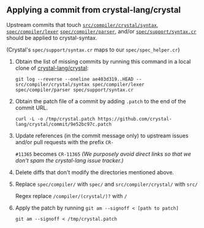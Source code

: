 ## Applying a commit from crystal-lang/crystal

Upstream commits that touch [`src/compiler/crystal/syntax`](https://github.com/crystal-lang/crystal/commits/master/src/compiler/crystal/syntax), [`spec/compiler/lexer`](https://github.com/crystal-lang/crystal/commits/master/spec/compiler/lexer) [`spec/compiler/parser`](https://github.com/crystal-lang/crystal/commits/master/spec/compiler/parser), and/or [`spec/support/syntax.cr`](https://github.com/crystal-lang/crystal/blob/master/spec/support/syntax.cr) should be applied to crystal-syntax.

(Crystal's `spec/support/syntax.cr` maps to our `spec/spec_helper.cr`)

1. Obtain the list of missing commits by running this command in a local clone of [crystal-lang/crystal](https://github.com/crystal-lang/crystal):

   `git log --reverse --oneline ae403d319..HEAD -- src/compiler/crystal/syntax spec/compiler/lexer spec/compiler/parser spec/support/syntax.cr`

1. Obtain the patch file of a commit by adding `.patch` to the end of the commit URL.

   `curl -L -o /tmp/crystal.patch https://github.com/crystal-lang/crystal/commit/9e52bc97c.patch`

1. Update references (in the commit message only) to upstream issues and/or pull requests with the prefix `CR-`

   `#11365` becomes `CR-11365` *(We purposely avoid direct links so that we don't spam the crystal-lang issue tracker.)*

1. Delete diffs that don't modify the directories mentioned above.

1. Replace `spec/compiler/` with `spec/` and `src/compiler/crystal/` with `src/`

   Regex replace `/compiler/(crystal/)?` with `/`

1. Apply the patch by running `git am --signoff < [path to patch]`

   `git am --signoff < /tmp/crystal.patch`
